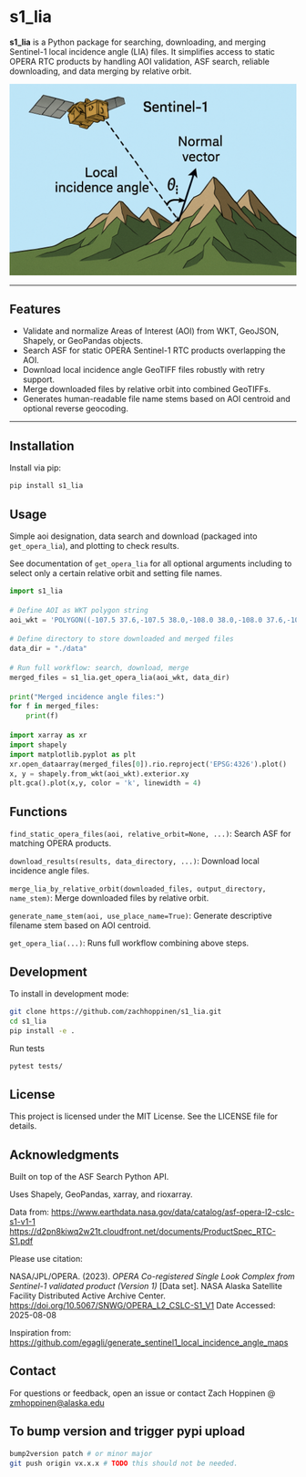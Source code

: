 # s1_lia

**s1_lia** is a Python package for searching, downloading, and merging Sentinel-1 local incidence angle (LIA) files. It simplifies access to static OPERA RTC products by handling AOI validation, ASF search, reliable downloading, and data merging by relative orbit.

<img src="https://github.com/ZachHoppinen/s1_lia/blob/main/title-img.png" width="800">

---

## Features

- Validate and normalize Areas of Interest (AOI) from WKT, GeoJSON, Shapely, or GeoPandas objects.
- Search ASF for static OPERA Sentinel-1 RTC products overlapping the AOI.
- Download local incidence angle GeoTIFF files robustly with retry support.
- Merge downloaded files by relative orbit into combined GeoTIFFs.
- Generates human-readable file name stems based on AOI centroid and optional reverse geocoding.

---

## Installation

Install via pip:

```bash
pip install s1_lia
```

## Usage

Simple aoi designation, data search and download (packaged into `get_opera_lia`), and plotting to check results.

See documentation of `get_opera_lia` for all optional arguments including to select only a certain relative orbit and setting file names.

```python
import s1_lia

# Define AOI as WKT polygon string
aoi_wkt = 'POLYGON((-107.5 37.6,-107.5 38.0,-108.0 38.0,-108.0 37.6,-107.5 37.6))'

# Define directory to store downloaded and merged files
data_dir = "./data"

# Run full workflow: search, download, merge
merged_files = s1_lia.get_opera_lia(aoi_wkt, data_dir)

print("Merged incidence angle files:")
for f in merged_files:
    print(f)

import xarray as xr
import shapely
import matplotlib.pyplot as plt
xr.open_dataarray(merged_files[0]).rio.reproject('EPSG:4326').plot()
x, y = shapely.from_wkt(aoi_wkt).exterior.xy
plt.gca().plot(x,y, color = 'k', linewidth = 4)
```

## Functions
`find_static_opera_files(aoi, relative_orbit=None, ...)`: Search ASF for matching OPERA products.

`download_results(results, data_directory, ...)`: Download local incidence angle files.

`merge_lia_by_relative_orbit(downloaded_files, output_directory, name_stem)`: Merge downloaded files by relative orbit.

`generate_name_stem(aoi, use_place_name=True)`: Generate descriptive filename stem based on AOI centroid.

`get_opera_lia(...)`: Runs full workflow combining above steps.

## Development
To install in development mode:

```bash
git clone https://github.com/zachhoppinen/s1_lia.git
cd s1_lia
pip install -e .
```

Run tests

```bash
pytest tests/
```

## License
This project is licensed under the MIT License. See the LICENSE file for details.

## Acknowledgments
Built on top of the ASF Search Python API.

Uses Shapely, GeoPandas, xarray, and rioxarray.

Data from:
https://www.earthdata.nasa.gov/data/catalog/asf-opera-l2-cslc-s1-v1-1
https://d2pn8kiwq2w21t.cloudfront.net/documents/ProductSpec_RTC-S1.pdf

Please use citation:

NASA/JPL/OPERA. (2023). <i>OPERA Co-registered Single Look Complex from Sentinel-1 validated product (Version 1)</i> [Data set]. NASA Alaska Satellite Facility Distributed Active Archive Center. https://doi.org/10.5067/SNWG/OPERA_L2_CSLC-S1_V1 Date Accessed: 2025-08-08

Inspiration from: 
https://github.com/egagli/generate_sentinel1_local_incidence_angle_maps

## Contact
For questions or feedback, open an issue or contact Zach Hoppinen @ zmhoppinen@alaska.edu

## To bump version and trigger pypi upload

```bash
bump2version patch # or minor major
git push origin vx.x.x # TODO this should not be needed.
```
